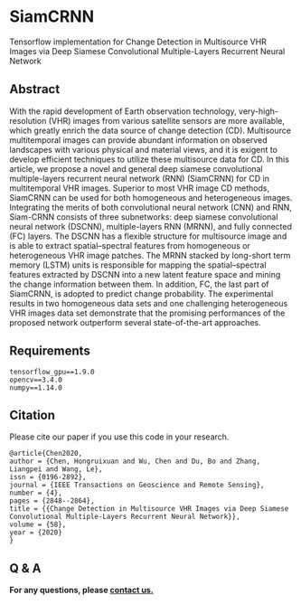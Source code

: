 # SiamCRNN
Tensorflow implementation for Change Detection in Multisource VHR Images via Deep Siamese Convolutional Multiple-Layers Recurrent Neural Network

## Abstract
With the rapid development of Earth observation technology, very-high-resolution (VHR) images from various satellite sensors are more available, which greatly enrich the data source of change detection (CD). Multisource multitemporal images can provide abundant information on observed landscapes with various physical and material views, and it is exigent to develop efficient techniques to utilize these multisource data for CD. In this article, we propose a novel and general deep siamese convolutional multiple-layers recurrent neural network (RNN) (SiamCRNN) for CD in multitemporal VHR images. Superior to most VHR image CD methods, SiamCRNN can be used for both homogeneous and heterogeneous images. Integrating the merits of both convolutional neural network (CNN) and RNN, Siam-CRNN consists of three subnetworks: deep siamese convolutional neural network (DSCNN), multiple-layers RNN (MRNN), and fully connected (FC) layers. The DSCNN has a flexible structure for multisource image and is able to extract spatial–spectral features from homogeneous or heterogeneous VHR image patches. The MRNN stacked by long-short term memory (LSTM) units is responsible for mapping the spatial–spectral features extracted by DSCNN into a new latent feature space and mining the change information between them. In addition, FC, the last part of SiamCRNN, is adopted to predict change probability. The experimental results in two homogeneous data sets and one challenging heterogeneous VHR images data set demonstrate that the promising performances of the proposed network outperform several state-of-the-art approaches.

## Requirements
```
tensorflow_gpu==1.9.0
opencv==3.4.0
numpy==1.14.0
```

## Citation
Please cite our paper if you use this code in your research.
```
@article{Chen2020,
author = {Chen, Hongruixuan and Wu, Chen and Du, Bo and Zhang, Liangpei and Wang, Le},
issn = {0196-2892},
journal = {IEEE Transactions on Geoscience and Remote Sensing},
number = {4},
pages = {2848--2864},
title = {{Change Detection in Multisource VHR Images via Deep Siamese Convolutional Multiple-Layers Recurrent Neural Network}},
volume = {58},
year = {2020}
}
```

## Q & A
**For any questions, please [contact us.](mailto:Qschrx@gmail.com)**
